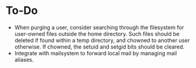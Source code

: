 To-Do
=====

- When purging a user, consider searching through the filesystem for user-owned files outside the home directory. Such files should be deleted if found within a temp directory, and chowned to another user otherwise. If chowned, the setuid and setgid bits should be cleared.
- Integrate with mailsystem to forward local mail by managing mail aliases.
